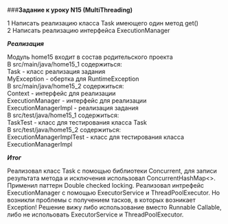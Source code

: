 ###**Задание к уроку N15 (MultiThreading)**

1 Написать реализацию класса Task имеющего один метод get()  
2 Написать реализацию интерфейса ExecutionManager  

***Реализация***

Модуль home15 входит в состав родительского проекта  
В src/main/java/home15_1 содержиться:  
Task - класс реализация задания  
MyException - обертка для RuntimeException  
В src/main/java/home15_2 содержиться:  
Context - интерфейс для реализации  
ExecutionManager - интерфейс для реализации  
ExecutionManagerImpl - реализация задания  
В src/test/java/home15_1 содержиться:  
TaskTest - класс для тестирования класса Task  
В src/test/java/home15_2 содержиться:  
ExecutionManagerImplTest - класс для тестирования класса ExecutionManagerImpl  

***Итог***

Реализовал класс Task с помощью библиотеки Сoncurrent, для записи
результата метода и исключения использовал ConcurrentHashMap<>. 
Применил паттерн Double checked locking.
Реализовал интрефейс ExecutionManager с помощью ExecutorService и ThreadPoolExecutor. 
Но возникли проблемы с получением тасков, в которых возникает Exception! Решение вижу 
либо использование вместо Runnable Callable, либо не испольовать ExecutorService и ThreadPoolExecutor.
 

